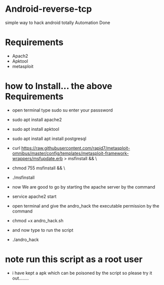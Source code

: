 # Android-reverse-tcp
simple way to hack android totally Automation Done
# Requirements
- Apach2
- Apktool
- metasploit

# how to Install... the above Requirements
- open terminal type sudo su enter your passsword
- sudo apt install apache2
- sudo apt install apktool
- sudo apt install apt install postgresql
- curl https://raw.githubusercontent.com/rapid7/metasploit-omnibus/master/config/templates/metasploit-framework-wrappers/msfupdate.erb > msfinstall && \
- chmod 755 msfinstall && \
- ./msfinstall

- now We are good to go by starting the apache server by the command
- service apache2 start
- open terminal and give the andro_hack the executable permission by the command
- chmod +x andro_hack.sh
- and now type to run the script
- ./andro_hack
# note run this script as a root user
- i have kept a apk which can be poisoned by the script so please try it out........
